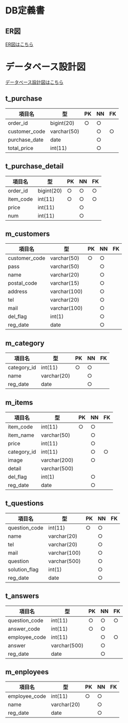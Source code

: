 # DB定義書
## ER図
[ER図はこちら](https://github.com/Aso2001026/2021sys-design/blob/main/md/original/DB/ER%E5%9B%B3.md)

# データベース設計図
[データベース設計図はこちら](https://github.com/Aso2001026/2021sys-design/blob/main/md/original/DB/DB%E8%A8%AD%E8%A8%88%E5%9B%B3.md)

## t_purchase

|項目名|型|PK|NN|FK|
|-----|--|--|--|--|
|order_id|bigint(20)|○|○||
|customer_code|varchar(50)||○|○|
|purchase_date|date||○||
|total_price|int(11)||○||

## t_purchase_detail

|項目名|型|PK|NN|FK|
|-----|--|--|--|--|
|order_id|bigint(20) |○|○|○|
|item_code|int(11)|○|○|○|
|price|int(11)||○||
|num|int(11)||○||

## m_customers

|項目名|型|PK|NN|FK|
|-----|--|--|--|--|
|customer_code|varchar(50)|○|○||
|pass|varchar(50)||○||
|name|varchar(20)||○||
|postal_code|varchar(15)||○|| 
|address|varchar(100)||○||
|tel|varchar(20)||○||
|mail|varchar(100)||○||
|del_flag|int(1)||○||
|reg_date|date||○||

## m_category

|項目名|型|PK|NN|FK|
|-----|--|--|--|--|
|category_id|int(11)|○|○||
|name|varchar(20)||○||
|reg_date|date||○||

## m_items

|項目名|型|PK|NN|FK|
|-----|--|--|--|--|
|item_code|int(11)|○|○||
|item_name|varchar(50)||○||
|price|int(11)||○||
|category_id|int(11)||○|○|
|image|varchar(200)||○||
|detail|varchar(500)||||
|del_flag|int(1)||○||
|reg_date|date||○||

## t_questions

|項目名|型|PK|NN|FK|
|-----|--|--|--|--|
|question_code|int(11)|○|○||
|name|varchar(20)||○||
|tel|varchar(20)||○||
|mail|varchar(100)||○||
|question|varchar(500)||○||
|solution_flag|int(1)||○||
|reg_date|date||○||

## t_answers

|項目名|型|PK|NN|FK|
|-----|--|--|--|--|
|question_code|int(11)|○|○|○|
|answer_code|int(11)|○|○||
|employee_code|int(11)||○|○|
|answer|varchar(500)||○||
|reg_date|date||○||

## m_enployees
|項目名|型|PK|NN|FK|
|-----|--|--|--|--|
|employee_code|int(11)|○|○||
|name|varchar(20)||○||
|reg_date|date||○||
